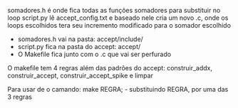 somadores.h é onde fica todas as funções somadores para substituir no loop
script.py lê accept_config.txt e baseado nele cria um novo .c, onde os loops escolhidos tera seu incremento modificado para o somador escolhido

- somadores.h vai na pasta: accept/include/
- script.py fica na pasta do accept: accept/
- O Makefile fica junto com o .c que vai ser perfurado

O makefile tem 4 regras além das padrões do accept: construir_addx, construir_accept, construir_accept_spike e limpar

Para usar de o camando: make REGRA;     - substituindo REGRA, por uma das 3 regras
